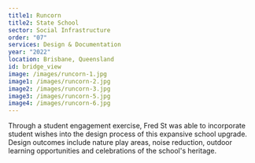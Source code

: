 ```yaml
---
title1: Runcorn
title2: State School
sector: Social Infrastructure
order: "07"
services: Design & Documentation
year: "2022"
location: Brisbane, Queensland
id: bridge_view
image: /images/runcorn-1.jpg
image1: /images/runcorn-2.jpg
image2: /images/runcorn-3.jpg
image3: /images/runcorn-5.jpg
image4: /images/runcorn-6.jpg
---
```


Through a student engagement exercise, Fred St was able to
incorporate student wishes into the design process of this expansive school
upgrade. Design outcomes include nature play areas, noise reduction, outdoor
learning opportunities and celebrations of the school's heritage.
